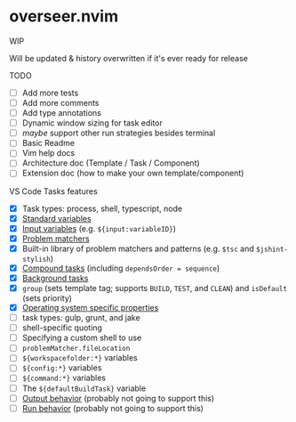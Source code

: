 # overseer.nvim

WIP

Will be updated & history overwritten if it's ever ready for release

TODO

- [ ] Add more tests
- [ ] Add more comments
- [ ] Add type annotations
- [ ] Dynamic window sizing for task editor
- [ ] _maybe_ support other run strategies besides terminal
- [ ] Basic Readme
- [ ] Vim help docs
- [ ] Architecture doc (Template / Task / Component)
- [ ] Extension doc (how to make your own template/component)

VS Code Tasks features

- [x] Task types: process, shell, typescript, node
- [x] [Standard variables](https://code.visualstudio.com/docs/editor/tasks#_variable-substitution)
- [x] [Input variables](https://code.visualstudio.com/docs/editor/variables-reference#_input-variables) (e.g. `${input:variableID}`)
- [x] [Problem matchers](https://code.visualstudio.com/docs/editor/tasks#_processing-task-output-with-problem-matchers)
- [x] Built-in library of problem matchers and patterns (e.g. `$tsc` and `$jshint-stylish`)
- [x] [Compound tasks](https://code.visualstudio.com/docs/editor/tasks#_compound-tasks) (including `dependsOrder = sequence`)
- [x] [Background tasks](https://code.visualstudio.com/docs/editor/tasks#_background-watching-tasks)
- [x] `group` (sets template tag; supports `BUILD`, `TEST`, and `CLEAN`) and `isDefault` (sets priority)
- [x] [Operating system specific properties](https://code.visualstudio.com/docs/editor/tasks#_operating-system-specific-properties)
- [ ] task types: gulp, grunt, and jake
- [ ] shell-specific quoting
- [ ] Specifying a custom shell to use
- [ ] `problemMatcher.fileLocation`
- [ ] `${workspacefolder:*}` variables
- [ ] `${config:*}` variables
- [ ] `${command:*}` variables
- [ ] The `${defaultBuildTask}` variable
- [ ] [Output behavior](https://code.visualstudio.com/docs/editor/tasks#_output-behavior) (probably not going to support this)
- [ ] [Run behavior](https://code.visualstudio.com/docs/editor/tasks#_run-behavior) (probably not going to support this)
